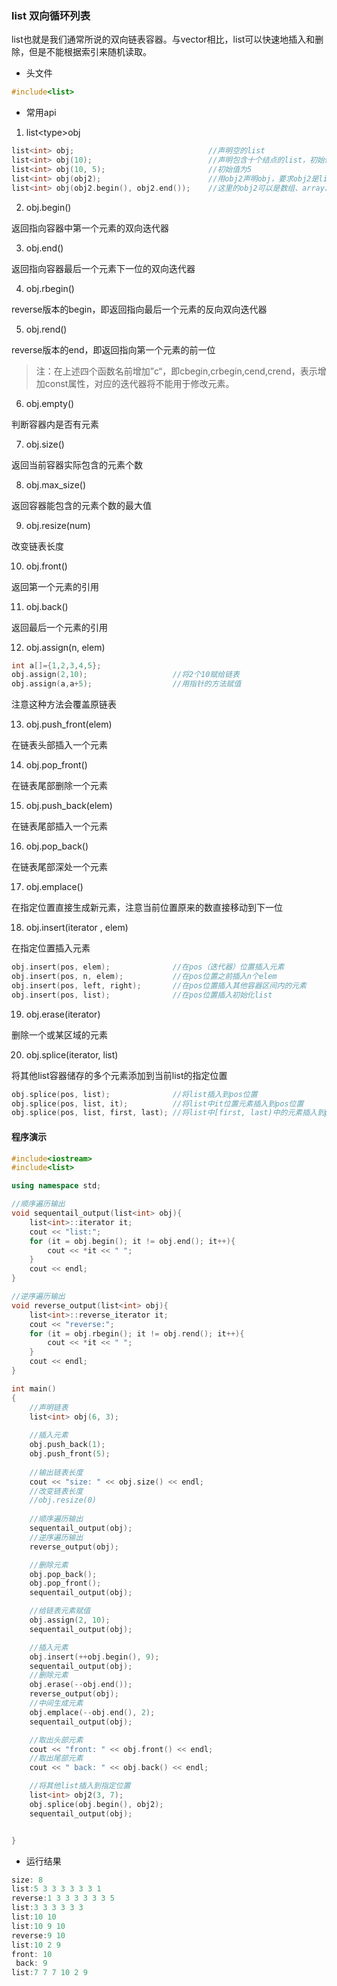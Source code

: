 ### list 双向循环列表

list也就是我们通常所说的双向链表容器。与vector相比，list可以快速地插入和删除，但是不能根据索引来随机读取。

* 头文件

```cpp
#include<list>
```

* 常用api

1. list<type\>obj

```cpp
list<int> obj;								//声明空的list
list<int> obj(10);							//声明包含十个结点的list，初始值为0
list<int> obj(10, 5);						//初始值为5
list<int> obj(obj2);						//用obj2声明obj，要求obj2是list
list<int> obj(obj2.begin(), obj2.end());	//这里的obj2可以是数组、array、list
```

2. obj.begin()

返回指向容器中第一个元素的双向迭代器

3. obj.end()

返回指向容器最后一个元素下一位的双向迭代器

4. obj.rbegin()

reverse版本的begin，即返回指向最后一个元素的反向双向迭代器

5. obj.rend()

reverse版本的end，即返回指向第一个元素的前一位

> 注：在上述四个函数名前增加”c“，即cbegin,crbegin,cend,crend，表示增加const属性，对应的迭代器将不能用于修改元素。

6. obj.empty()

判断容器内是否有元素

7. obj.size()

返回当前容器实际包含的元素个数

8. obj.max_size()

返回容器能包含的元素个数的最大值

9. obj.resize(num)

改变链表长度

10. obj.front()

返回第一个元素的引用

11. obj.back()

返回最后一个元素的引用

12. obj.assign(n, elem)

```cpp
int a[]={1,2,3,4,5};
obj.assign(2,10);					//将2个10赋给链表
obj.assign(a,a+5);					//用指针的方法赋值
```

注意这种方法会覆盖原链表

13. obj.push_front(elem)

在链表头部插入一个元素

14. obj.pop_front()

在链表尾部删除一个元素

15. obj.push_back(elem)

在链表尾部插入一个元素

16. obj.pop_back()

在链表尾部深处一个元素

17. obj.emplace()

在指定位置直接生成新元素，注意当前位置原来的数直接移动到下一位

18. obj.insert(iterator , elem)

在指定位置插入元素

```cpp
obj.insert(pos, elem);				//在pos（迭代器）位置插入元素
obj.insert(pos, n, elem);			//在pos位置之前插入n个elem
obj.insert(pos, left, right);		//在pos位置插入其他容器区间内的元素
obj.insert(pos, list);				//在pos位置插入初始化list
```

19. obj.erase(iterator)

删除一个或某区域的元素

20. obj.splice(iterator, list)

将其他list容器储存的多个元素添加到当前list的指定位置

```cpp
obj.splice(pos, list);				//将list插入到pos位置
obj.splice(pos, list, it);			//将list中it位置元素插入到pos位置
obj.splice(pos, list, first, last);	//将list中[first, last)中的元素插入到pos位置
```

#### 程序演示

```cpp
#include<iostream>
#include<list>

using namespace std;

//顺序遍历输出
void sequentail_output(list<int> obj){
    list<int>::iterator it;
    cout << "list:";
    for (it = obj.begin(); it != obj.end(); it++){
        cout << *it << " ";
    }
    cout << endl;
}

//逆序遍历输出
void reverse_output(list<int> obj){
    list<int>::reverse_iterator it;
    cout << "reverse:";
    for (it = obj.rbegin(); it != obj.rend(); it++){
        cout << *it << " ";
    }
    cout << endl;
}

int main()
{
    //声明链表
    list<int> obj(6, 3);
    
    //插入元素
    obj.push_back(1);
    obj.push_front(5);
    
    //输出链表长度
    cout << "size: " << obj.size() << endl;
    //改变链表长度
    //obj.resize(0)
    
    //顺序遍历输出
    sequentail_output(obj);
    //逆序遍历输出
    reverse_output(obj);

    //删除元素
    obj.pop_back();
    obj.pop_front();
    sequentail_output(obj);

    //给链表元素赋值
    obj.assign(2, 10);
    sequentail_output(obj);

    //插入元素
    obj.insert(++obj.begin(), 9);
    sequentail_output(obj);
    //删除元素
    obj.erase(--obj.end());
    reverse_output(obj);
    //中间生成元素
    obj.emplace(--obj.end(), 2);
    sequentail_output(obj);

    //取出头部元素
    cout << "front: " << obj.front() << endl;
    //取出尾部元素
    cout << " back: " << obj.back() << endl;

    //将其他list插入到指定位置
    list<int> obj2(3, 7);
    obj.splice(obj.begin(), obj2);
    sequentail_output(obj);


}
```

* 运行结果

```cpp
size: 8
list:5 3 3 3 3 3 3 1
reverse:1 3 3 3 3 3 3 5
list:3 3 3 3 3 3
list:10 10
list:10 9 10
reverse:9 10
list:10 2 9
front: 10
 back: 9
list:7 7 7 10 2 9
```

